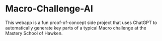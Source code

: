 # Macro-Challenge-AI
This webapp is a fun proof-of-concept side project that uses ChatGPT to automatically generate key parts of a typical Macro challenge at the Mastery School of Hawken.
